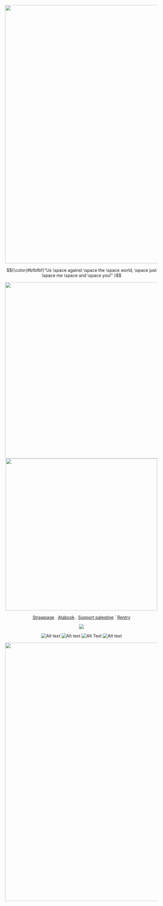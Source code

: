 




<div align="center">
	<img width = "850" src="https://64.media.tumblr.com/4d940d18cc21bbc340ca739fbcbedd2e/ace9b895ae8e70d5-e5/s400x600/4e0bf0eeb2411840d9289509458801ffc9c42bd6.pnj"
</div>










<br />

<p align="center"> 
$${\color{#bfbfbf}"Us \space against \space the \space world, \space just \space me \space and \space you!" }$$

</p>

<div align="center">
	<img width = "580" src="https://files.catbox.moe/xrzkse.png"

</div>


<div align="center">
	<img width = "500" src="https://64.media.tumblr.com/05ac8ba1484d216da9a37cad2e1f9c58/58f00e9448da6bcb-76/s1280x1920/43bd7e350d3fcff8615b91e9c813d6b93402b1e1.pnj"


<div align="center"> 
	
 [Strawpage](https://ellieparker.straw.page) . [Atabook](https://ellieparkerbutpixel.atabook.org/)  . [Support palestine](https://arab.org/click-to-help/palestine/)  ` [Rentry](https://rentry.co/ellieparker)

![](https://komarev.com/ghpvc/?username=neurodiellie&label=profile+gang&style=for-the-badge&color=bfbfbf)

	


![Alt text](https://external-media.spacehey.net/media/sn5KYww_HhkWufpf7gjUVkuLDIzPCbJNxadVMh8KacVc=/https://images-wixmp-ed30a86b8c4ca887773594c2.wixmp.com/f/c89d1002-8ee8-401a-aae5-adc53a6b798b/daz5wcs-ce0ae379-0e44-43b8-b693-158b22c4b642.png?token=eyJ0eXAiOiJKV1QiLCJhbGciOiJIUzI1NiJ9.eyJzdWIiOiJ1cm46YXBwOjdlMGQxODg5ODIyNjQzNzNhNWYwZDQxNWVhMGQyNmUwIiwiaXNzIjoidXJuOmFwcDo3ZTBkMTg4OTgyMjY0MzczYTVmMGQ0MTVlYTBkMjZlMCIsIm9iaiI6W1t7InBhdGgiOiJcL2ZcL2M4OWQxMDAyLThlZTgtNDAxYS1hYWU1LWFkYzUzYTZiNzk4YlwvZGF6NXdjcy1jZTBhZTM3OS0wZTQ0LTQzYjgtYjY5My0xNThiMjJjNGI2NDIucG5nIn1dXSwiYXVkIjpbInVybjpzZXJ2aWNlOmZpbGUuZG93bmxvYWQiXX0.K_HD2YTkb5__I_hTcGmM7HjDOtlPdWf4OA1Rj8GwG_M)  ![Alt text](https://images-wixmp-ed30a86b8c4ca887773594c2.wixmp.com/f/9c783e56-4876-449b-9018-20f4e33e6fa0/d5c7y3d-5411e1f9-a3b9-4e76-a963-54c86dd517e1.gif?token=eyJ0eXAiOiJKV1QiLCJhbGciOiJIUzI1NiJ9.eyJzdWIiOiJ1cm46YXBwOjdlMGQxODg5ODIyNjQzNzNhNWYwZDQxNWVhMGQyNmUwIiwiaXNzIjoidXJuOmFwcDo3ZTBkMTg4OTgyMjY0MzczYTVmMGQ0MTVlYTBkMjZlMCIsIm9iaiI6W1t7InBhdGgiOiJcL2ZcLzljNzgzZTU2LTQ4NzYtNDQ5Yi05MDE4LTIwZjRlMzNlNmZhMFwvZDVjN3kzZC01NDExZTFmOS1hM2I5LTRlNzYtYTk2My01NGM4NmRkNTE3ZTEuZ2lmIn1dXSwiYXVkIjpbInVybjpzZXJ2aWNlOmZpbGUuZG93bmxvYWQiXX0.eS3eoZYkmHur3Jw-HNJW0OoL6CdOKMlx6mN5IGBPHkY) ![Alt Text](https://i.imgur.com/nXuRFA5.gif)  ![Alt text](https://images-wixmp-ed30a86b8c4ca887773594c2.wixmp.com/f/22dd7eb7-4a1f-491c-93ef-22d85cf43eea/d6qirgu-36d76696-0464-4082-a180-8ff544200445.gif?token=eyJ0eXAiOiJKV1QiLCJhbGciOiJIUzI1NiJ9.eyJzdWIiOiJ1cm46YXBwOjdlMGQxODg5ODIyNjQzNzNhNWYwZDQxNWVhMGQyNmUwIiwiaXNzIjoidXJuOmFwcDo3ZTBkMTg4OTgyMjY0MzczYTVmMGQ0MTVlYTBkMjZlMCIsIm9iaiI6W1t7InBhdGgiOiJcL2ZcLzIyZGQ3ZWI3LTRhMWYtNDkxYy05M2VmLTIyZDg1Y2Y0M2VlYVwvZDZxaXJndS0zNmQ3NjY5Ni0wNDY0LTQwODItYTE4MC04ZmY1NDQyMDA0NDUuZ2lmIn1dXSwiYXVkIjpbInVybjpzZXJ2aWNlOmZpbGUuZG93bmxvYWQiXX0.wTzGhGWjW68evww0DZwYUYmPbZdKVfb3pco0iq8KQjs)











<div align="center">
	<img width = "850" src="https://files.catbox.moe/gvgun3.pnj"
</div>





